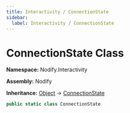 ```yaml
---
title: Interactivity / ConnectionState
sidebar:
  label: Interactivity / ConnectionState
---
```


# ConnectionState Class  
  
**Namespace:** Nodify.Interactivity  
  
**Assembly:** Nodify  
  
**Inheritance:** [Object](https://docs.microsoft.com/en-us/dotnet/api/System.Object) → [ConnectionState](Nodify_Interactivity_ConnectionState)  
  
```csharp  
public static class ConnectionState  
```  
  


